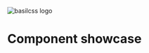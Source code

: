 ![basilcss logo](https://github.com/Basilcss/docs/raw/main/basilcss-transparent.png](https://raw.githubusercontent.com/Basilcss/docs/main/static/img/basilcss-transparent.png)https://raw.githubusercontent.com/Basilcss/docs/main/static/img/basilcss-transparent.png)

# Component showcase

